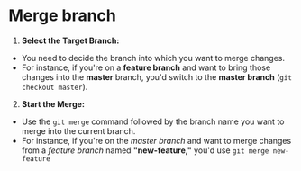 # Merge branch
1. **Select the Target Branch:**
  - You need to decide the branch into which you want to merge changes.
  - For instance, if you're on a **feature branch** and want to bring those changes into the **master** branch, you'd switch to the **master branch** (```git checkout master```).
2. **Start the Merge:**
  - Use the ```git merge``` command followed by the branch name you want to merge into the current branch.
  - For instance, if you're on the _master branch_ and want to merge changes from a _feature branch_ named **"new-feature,"** you'd use ```git merge new-feature```
